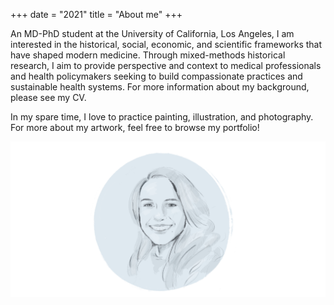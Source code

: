 +++
date = "2021"
title = "About me"
+++

An MD-PhD student at the University of California, Los Angeles, I am interested in the historical, social, economic, and scientific frameworks that have shaped modern medicine. Through mixed-methods historical research, I aim to provide perspective and context to medical professionals and health policymakers seeking to build compassionate practices and sustainable health systems. For more information about my background, please see my CV. 

In my spare time, I love to practice painting, illustration, and photography. For more about my artwork, feel free to browse my portfolio!

![This is me][1]


[1]: /img/about.png
